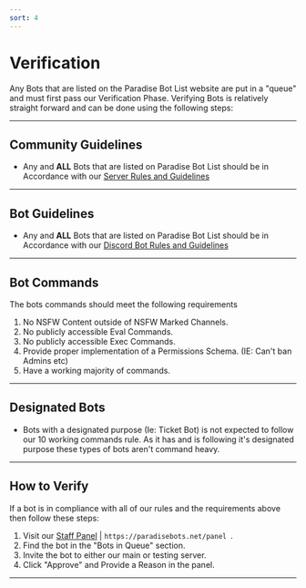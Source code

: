 ```yaml
---
sort: 4
---
```


# Verification
Any Bots that are listed on the Paradise Bot List website are put in a "queue" and must first pass our Verification Phase. 
Verifying Bots is relatively straight forward and can be done using the following steps:

---

## Community Guidelines
* Any and **ALL** Bots that are listed on Paradise Bot List should be in Accordance with our [Server Rules and Guidelines](https://paradisebots.net/serverrules)

---

## Bot Guidelines
* Any and **ALL** Bots that are listed on Paradise Bot List should be in Accordance with our [Discord Bot Rules and Guidelines](https://paradisebots.net/botrules)

---

## Bot Commands
The bots commands should meet the following requirements
1. No NSFW Content outside of NSFW Marked Channels.
2. No publicly accessible Eval Commands.
3. No publicly accessible Exec Commands.
4. Provide proper implementation of a Permissions Schema. (IE: Can't ban Admins etc)
5. Have a working majority of commands.

---

## Designated Bots
* Bots with a designated purpose (Ie: Ticket Bot) is not expected to follow our 10 working commands rule. As it has and is following it's designated purpose these types of bots aren't command heavy.

---

## How to Verify
If a bot is in compliance with all of our rules and the requirements above then follow these steps:
1. Visit our [Staff Panel](https://paradisebots.net/panel/queue) | `https://paradisebots.net/panel `.
2. Find the bot in the "Bots in Queue" section.
3. Invite the bot to either our main or testing server.
4. Click "Approve" and Provide a Reason in the panel.



---
